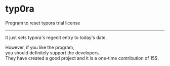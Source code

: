 # typ0ra
Program to reset typora trial license

---

It just sets typora's regedit entry to today's date.

However, if you like the program, \
you should definitely support the developers. \
They have created a good project and it is a one-time contribution of 15$.
